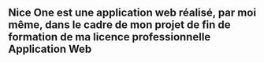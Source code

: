 ## Nice One est une application web réalisé, par moi même, dans le cadre de mon projet de fin de formation de ma licence professionnelle Application Web
